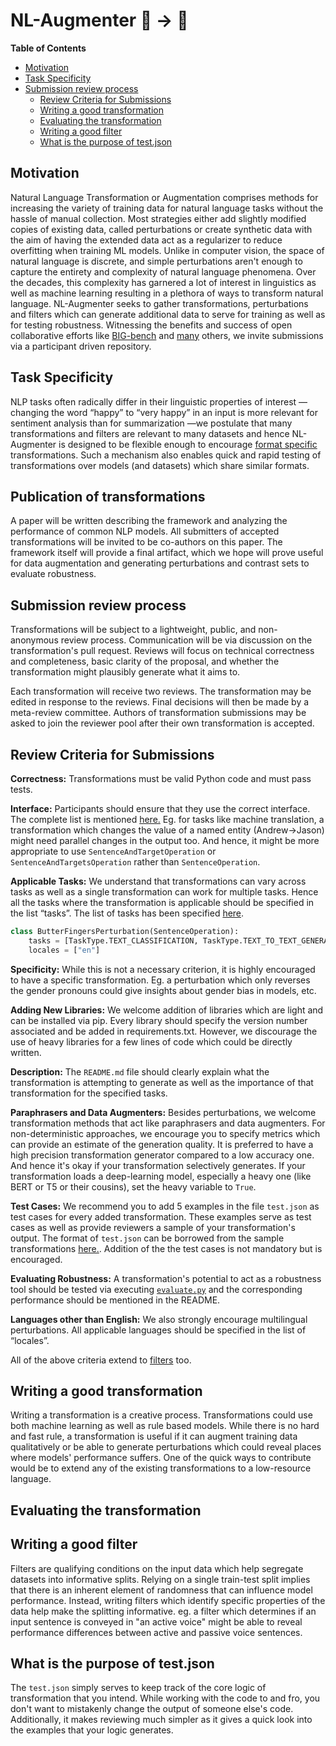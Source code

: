 # NL-Augmenter 🦎 → 🐍

**Table of Contents**
* [Motivation](#motivation)
* [Task Specificity](#task-specificity)
* [Submission review process](#submission-review-process)
    * [Review Criteria for Submissions](#review-criteria-for-submissions)
    * [Writing a good transformation](#Writing-a-good-transformation)
    * [Evaluating the transformation](#evaluating-the-transformation)
    * [Writing a good filter](#Writing-a-good-filter)
    * [What is the purpose of test.json](#What-is-the-purpose-of-test.json)


## Motivation
Natural Language Transformation or Augmentation comprises methods for increasing the variety of training data for natural language tasks without the hassle of manual collection. Most strategies either add slightly modified copies of existing data, called perturbations or create synthetic data with the aim of having the extended data act as a regularizer to reduce overfitting when training ML models. Unlike in computer vision, the space of natural language is discrete, and simple perturbations aren't enough to capture the entirety and complexity of natural language phenomena. Over the decades, this complexity has garnered a lot of interest in linguistics as well as machine learning resulting in a plethora of ways to transform natural language. 
NL-Augmenter seeks to gather transformations, perturbations and filters which can generate additional data to serve for training as well as for testing robustness. Witnessing the benefits and success of open collaborative efforts like [BIG-bench](https://github.com/google/BIG-bench) and [many](https://arxiv.org/pdf/2010.02353.pdf) others, we invite submissions via a participant driven repository.

## Task Specificity
NLP tasks often radically differ in their linguistic properties of interest — changing the word “happy” to “very happy” in an input is more relevant for sentiment analysis than for summarization —we postulate that many transformations and filters are relevant to many datasets and hence NL-Augmenter is designed to be flexible enough to encourage [format specific](../interfaces) transformations. Such a mechanism also enables quick and rapid testing of transformations over models (and datasets) which share similar formats. 

## Publication of transformations

A paper will be written describing the framework and analyzing the performance of common NLP models. All submitters of accepted transformations will be invited to be co-authors on this paper. The framework itself will provide a final artifact, which we hope will prove useful for data augmentation and generating perturbations and contrast sets to evaluate robustness. 

## Submission review process

Transformations will be subject to a lightweight, public, and non-anonymous review process. Communication will be via discussion on the transformation's pull request. Reviews will focus on technical correctness and completeness, basic clarity of the proposal, and whether the transformation might plausibly generate what it aims to.

Each transformation will receive two reviews. The transformation may be edited in response to the reviews. Final decisions will then be made by a meta-review committee. Authors of transformation submissions may be asked to join the reviewer pool after their own transformation is accepted.

## Review Criteria for Submissions
**Correctness:** Transformations must be valid Python code and must pass tests. 

**Interface:** Participants should ensure that they use the correct interface. The complete list is mentioned [here.](../interfaces) Eg. for tasks like machine translation, a transformation which changes the value of a named entity (Andrew->Jason) might need parallel changes in the output too. And hence, it might be more appropriate to use `SentenceAndTargetOperation` or `SentenceAndTargetsOperation` rather than `SentenceOperation`.

**Applicable Tasks:** We understand that transformations can vary across tasks as well as a single transformation can work for multiple tasks. Hence all the tasks where the transformation is applicable should be specified in the list “tasks”. The list of tasks has been specified [here](../tasks/TaskTypes.py).
```python
class ButterFingersPerturbation(SentenceOperation):
    tasks = [TaskType.TEXT_CLASSIFICATION, TaskType.TEXT_TO_TEXT_GENERATION, TaskType.TEXT_TAGGING]
    locales = ["en"]
```

**Specificity:** While this is not a necessary criterion, it is highly encouraged to have a specific transformation. Eg. a perturbation which only reverses the gender pronouns could give insights about gender bias in models, etc.

**Adding New Libraries:** We welcome addition of libraries which are light and can be installed via pip. Every library should specify the version number associated and be added in requirements.txt. However, we discourage the use of heavy libraries for a few lines of code which could be directly written.

**Description:** The `README.md` file should clearly explain what the transformation is attempting to generate as well as the importance of that transformation for the specified tasks.

**Paraphrasers and Data Augmenters:** Besides perturbations, we welcome transformation methods that act like paraphrasers and data augmenters. For non-deterministic approaches, we encourage you to specify metrics which can provide an estimate of the generation quality. It is preferred to have a high precision transformation generator compared to a low accuracy one. And hence it's okay if your transformation selectively generates. If your transformation loads a deep-learning model, especially a heavy one (like BERT or T5 or their cousins), set the heavy variable to `True`.
 
**Test Cases:** We recommend you to add 5 examples in the file `test.json` as test cases for every added transformation. These examples serve as test cases as well as provide reviewers a sample of your transformation's output. The format of `test.json` can be borrowed from the sample transformations [here.](../interfaces). Addition of the the test cases is not mandatory but is encouraged.

**Evaluating Robustness:** A transformation's potential to act as a robustness tool should be tested via executing [`evaluate.py`](../evaluation) and the corresponding performance should be mentioned in the README. 

**Languages other than English:** We also strongly encourage multilingual perturbations. All applicable languages should be specified in the list of “locales”.

All of the above criteria extend to [filters](../filters) too.
 
## Writing a good transformation
Writing a transformation is a creative process. Transformations could use both machine learning as well as rule based models. While there is no hard and fast rule, a transformation is useful if it can augment training data qualitatively or be able to generate perturbations which could reveal places where models' performance suffers. One of the quick ways to contribute would be to extend any of the existing transformations to a low-resource language.


## Evaluating the transformation
 
## Writing a good filter
Filters are qualifying conditions on the input data which help segregate datasets into informative splits. Relying on a single train-test split implies that there is an inherent element of randomness that can influence model performance. Instead, writing filters which identify specific properties of the data help make the splitting informative. eg. a filter which determines if an input sentence is conveyed in "an active voice" might be able to reveal performance differences between active and passive voice sentences.   


## What is the purpose of test.json
The `test.json` simply serves to keep track of the core logic of transformation that you intend. While working with the code to and fro, you don't want to mistakenly change the output of someone else's code. Additionally, it makes reviewing much simpler as it gives a quick look into the examples that your logic generates.   

